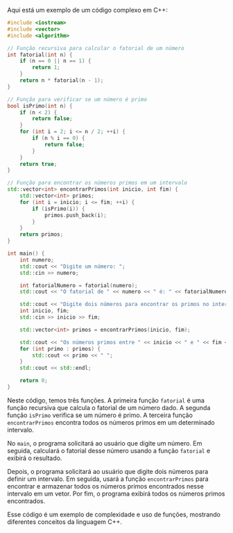 Aqui está um exemplo de um código complexo em C++:

```cpp
#include <iostream>
#include <vector>
#include <algorithm>

// Função recursiva para calcular o fatorial de um número
int fatorial(int n) {
    if (n == 0 || n == 1) {
        return 1;
    }
    return n * fatorial(n - 1);
}

// Função para verificar se um número é primo
bool isPrimo(int n) {
    if (n < 2) {
        return false;
    }
    for (int i = 2; i <= n / 2; ++i) {
        if (n % i == 0) {
            return false;
        }
    }
    return true;
}

// Função para encontrar os números primos em um intervalo
std::vector<int> encontrarPrimos(int inicio, int fim) {
    std::vector<int> primos;
    for (int i = inicio; i <= fim; ++i) {
        if (isPrimo(i)) {
            primos.push_back(i);
        }
    }
    return primos;
}

int main() {
    int numero;
    std::cout << "Digite um número: ";
    std::cin >> numero;

    int fatorialNumero = fatorial(numero);
    std::cout << "O fatorial de " << numero << " é: " << fatorialNumero << std::endl;

    std::cout << "Digite dois números para encontrar os primos no intervalo: ";
    int inicio, fim;
    std::cin >> inicio >> fim;

    std::vector<int> primos = encontrarPrimos(inicio, fim);

    std::cout << "Os números primos entre " << inicio << " e " << fim << " são: ";
    for (int primo : primos) {
        std::cout << primo << " ";
    }
    std::cout << std::endl;

    return 0;
}
```

Neste código, temos três funções. A primeira função `fatorial` é uma função recursiva que calcula o fatorial de um número dado. A segunda função `isPrimo` verifica se um número é primo. A terceira função `encontrarPrimos` encontra todos os números primos em um determinado intervalo.

No `main`, o programa solicitará ao usuário que digite um número. Em seguida, calculará o fatorial desse número usando a função `fatorial` e exibirá o resultado.

Depois, o programa solicitará ao usuário que digite dois números para definir um intervalo. Em seguida, usará a função `encontrarPrimos` para encontrar e armazenar todos os números primos encontrados nesse intervalo em um vetor. Por fim, o programa exibirá todos os números primos encontrados.

Esse código é um exemplo de complexidade e uso de funções, mostrando diferentes conceitos da linguagem C++.